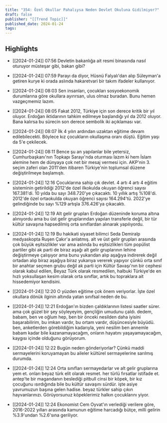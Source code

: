 ```yaml
---
title: "354: Özel Okullar Pahalıysa Neden Devlet Okuluna Gidilmiyor?"
draft: false
publisher: "[[Trend Topic]]"
published_date: 2024-01-24
tags:
---
```



## Highlights
* [[2024-01-24]] 07:56  Devletin bakanlığa ait resmi binasında nasıl oturuyor müsteşar gibi, bakan gibi?

* [[2024-01-24]] 07:59  Parayı da diyor, Hüsnü Falyalı'dan alıp Süleyman'a getiren kurye ki orada aslında hakaretvari bir takım ifadeler kullanıyor.

* [[2024-01-24]] 08:03  Sen insanları, çocukları sosyoekonomik durumlarına göre okullara ayırırsan, ulus olmaz buradan. Bunu hemen vazgeçmemiz lazım.

* [[2024-01-24]] 08:05  Fakat 2012, Türkiye için son derece kritik bir yıl oluyor. Erdoğan iktidarının tahkim edilmeye başlandığı yıl da 2012 oluyor. Bana kalırsa bu sürecin son derece sembolik iki açıklaması var.

* [[2024-01-24]] 08:07  İlk 4 yılın ardından uzaktan eğitime devam edilebilecekti. Böylece kız çocukların okullaşma oranı düştü. Eğitim yaşı da 5'e çekilecek.

* [[2024-01-24]] 08:11  Bence şu an yapılanlar bile yetersiz, Cumhurbaşkanı'nın Topkapı Sarayı'nda oturması lazım ki hem İslam alemine hem de dünyaya çok net bir mesaj vermesi için. AKP'nin 3. seçim zaferi olan 2011'den itibaren Türkiye'nin toplumsal düzene değiştirilmeye başlamıştı.

* [[2024-01-24]] 12:16  Çocuklarına sahip çık devlet. 4 artı 4 artı 4 eğitim sisteminin getirildiği 2012'de özel ilkokulda okuyan öğrenci sayısı 167.381'di. 10 yılda bu sayı 348.720'ye çıkacaktı. 10 yıllık artış %108'di. 2012'de özel ortaokulda okuyan öğrenci sayısı 164.294'tü. 2022'ye gelindiğinde bu sayı %129 artışla 376.426'ya çıkacaktı.

* [[2024-01-24]] 12:19  Alt gelir grupları Erdoğan düzeninde koruma altına alınıyordu ama bu üst gelir gruplarından yapılan transferle değil, bir tür kültür savaşına hapsedilmiş orta sınıflardan alınarak yapılıyordu.

* [[2024-01-24]] 12:19  Bu hakikati siyaset bilimci Seda Demiralp medyaskopta Ruşen Çakır'a anlatmış. alt ve üst gelir grupları arasında çok büyük eşitsizlikler var ama aslında bu eşitsizlikleri tüm popülist partiler gibi ak parti de biraz aşağı alt gelir gruplarının lehine değiştirmeye çalışıyor ama bunu yukarıdan alıp aşağıya indirerek değil ortadan alıp biraz aşağıya biraz yukarıya vererek yapıyor çünkü orta sınıf bir anahtar seçmen grubu değil ak parti için Kültür Savaşı'nın bir cephesi olarak kabul edilen, Beyaz Türk olarak resmedilen, halbuki Türkiye'de en hızlı yoksullaşan kesim olarak orta sınıflar, artık bu topraklara ait hissedemiyor kendisini.

* [[2024-01-24]] 12:20  O yüzden eğitime çok önem veriyorlar. İşte özel okullara dönük ilginin altında yatan sınıfsal neden de bu.

* [[2024-01-24]] 12:21  Erdoğan'ın bizden çaldıklarının listesi saatler sürer. ama çok güzel bir şey söyleyeyim, gençliğin umudunu çaldı. dedem, babam, ben ve oğlum hep, ben bir önceki nesilden daha iyisini başarabilirim, bu imkan vardır, bu ortam vardır, düşüncesiyle büyüdü. ben, anketlerden görebildiğim kadarıyla, yeni nesilim ben annemle babam kadar bile kazanamayacağım, onların hayatını yaşayamayacağım, kaygısı içinde olduğunu görüyorum.

* [[2024-01-24]] 12:22  Bugün neden gönderiyorlar? Çünkü maddi sermayelerini koruyamayan bu aileler kültürel sermayelerine sarılmış durumda.

* [[2024-01-24]] 12:24  Orta sınıfları sermayedarlar ve alt gelir gruplarına yem et. onları beyaz türk elit olarak resmet. her türlü fırsatlar istifade et. antep'te bir magandanın beslediği pitbull cinsi bir köpek, bir kız çocuğunu ısırdığında bile bu kültür savaşını sürdür. işte asiye yavrumuzun başına gelen hadise. beyaz türkler sahip çıkın hayvanlarınızı. Görüyorsunuz köpeklerimiz halkın çocuklarını yiyor.

* [[2024-01-24]] 12:24  Ekonomist Cem Oyvat'ın verlediği verilere göre, 2016-2022 yılları arasında kamunun eğitime harcadığı bütçe, milli gelirin %3.9'undan %2.6'sına geriliyor.

